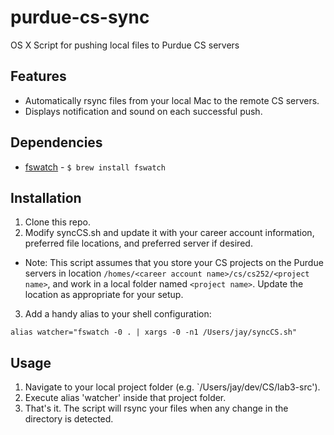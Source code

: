 # purdue-cs-sync
OS X Script for pushing local files to Purdue CS servers

## Features
* Automatically rsync files from your local Mac to the remote CS servers.
* Displays notification and sound on each successful push.

## Dependencies
* [fswatch](https://github.com/emcrisostomo/fswatch) - `$ brew install fswatch`

## Installation
1. Clone this repo.
2. Modify syncCS.sh and update it with your career account information, preferred file locations, and preferred server if desired.
  * Note: This script assumes that you store your CS projects on the Purdue servers in location `/homes/<career account name>/cs/cs252/<project name>`, and work in a local folder named `<project name>`.  Update the location as appropriate for your setup.
  
3. Add a handy alias to your shell configuration:

  `alias watcher="fswatch -0 . | xargs -0 -n1 /Users/jay/syncCS.sh"`
  
## Usage
1. Navigate to your local project folder (e.g. `/Users/jay/dev/CS/lab3-src').
2. Execute alias 'watcher' inside that project folder.
3. That's it. The script will rsync your files when any change in the directory is detected.
